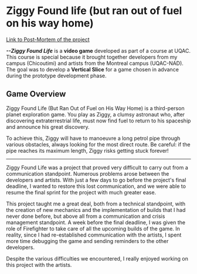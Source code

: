 ﻿# Ziggy Found life (but ran out of fuel on his way home)

[Link to Post-Mortem of the project](/ProjectsFiles/PostMortemZiggy.pdf)

***--Ziggy Found Life*** is a **video game** developed as part of a course at UQAC. This course is special because it brought together developers from my campus (Chicoutimi) and artists from the Montreal campus (UQAC-NAD). The goal was to develop a **Vertical Slice** for a game chosen in advance during the prototype development phase.

## Game Overview

Ziggy Found Life (But Ran Out of Fuel on His Way Home) is a third-person planet exploration game. You play as Ziggy, a clumsy astronaut who, after discovering extraterrestrial life, must now find fuel to return to his spaceship and announce his great discovery.

To achieve this, Ziggy will have to manoeuvre a long petrol pipe through various obstacles, always looking for the most direct route. Be careful: if the pipe reaches its maximum length, Ziggy risks getting stuck forever!

--- 
Ziggy Found Life was a project that proved very difficult to carry out from a communication standpoint. Numerous problems arose between the developers and artists. With just a few days to go before the project's final deadline, I wanted to restore this lost communication, and we were able to resume the final sprint for the project with much greater ease.

This project taught me a great deal, both from a technical standpoint, with the creation of new mechanics and the implementation of builds that I had never done before, but above all from a communication and crisis management standpoint.
A week before the final deadline, I was given the role of Firefighter to take care of all the upcoming builds of the game. In reality, since I had re-established communication with the artists, I spent more time debugging the game and sending reminders to the other developers.

Despite the various difficulties we encountered, I really enjoyed working on this project with the artists.

